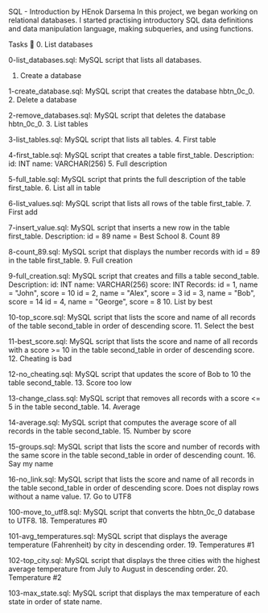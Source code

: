 SQL - Introduction by HEnok Darsema
In this project, we began working on relational databases. I started practising introductory SQL data definitions and data manipulation language, making subqueries, and using functions.

Tasks 📃
0. List databases

0-list_databases.sql: MySQL script that lists all databases.
1. Create a database

1-create_database.sql: MySQL script that creates the database hbtn_0c_0.
2. Delete a database

2-remove_databases.sql: MySQL script that deletes the database hbtn_0c_0.
3. List tables

3-list_tables.sql: MySQL script that lists all tables.
4. First table

4-first_table.sql: MySQL script that creates a table first_table.
Description:
id: INT
name: VARCHAR(256)
5. Full description

5-full_table.sql: MySQL script that prints the full description of the table first_table.
6. List all in table

6-list_values.sql: MySQL script that lists all rows of the table first_table.
7. First add

7-insert_value.sql: MySQL script that inserts a new row in the table first_table.
Description:
id = 89
name = Best School
8. Count 89

8-count_89.sql: MySQL script that displays the number records with id = 89 in the table first_table.
9. Full creation

9-full_creation.sql: MySQL script that creates and fills a table second_table.
Description:
id: INT
name: VARCHAR(256)
score: INT
Records:
id = 1, name = "John", score = 10
id = 2, name = "Alex", score = 3
id = 3, name = "Bob", score = 14
id = 4, name = "George", score = 8
10. List by best

10-top_score.sql: MySQL script that lists the score and name of all records of the table second_table in order of descending score.
11. Select the best

11-best_score.sql: MySQL script that lists the score and name of all records with a score >= 10 in the table second_table in order of descending score.
12. Cheating is bad

12-no_cheating.sql: MySQL script that updates the score of Bob to 10 the table second_table.
13. Score too low

13-change_class.sql: MySQL script that removes all records with a score <= 5 in the table second_table.
14. Average

14-average.sql: MySQL script that computes the average score of all records in the table second_table.
15. Number by score

15-groups.sql: MySQL script that lists the score and number of records with the same score in the table second_table in order of descending count.
16. Say my name

16-no_link.sql: MySQL script that lists the score and name of all records in the table second_table in order of descending score.
Does not display rows without a name value.
17. Go to UTF8

100-move_to_utf8.sql: MySQL script that converts the hbtn_0c_0 database to UTF8.
18. Temperatures #0

101-avg_temperatures.sql: MySQL script that displays the average temperature (Fahrenheit) by city in descending order.
19. Temperatures #1

102-top_city.sql: MySQL script that displays the three cities with the highest average temperature from July to August in descending order.
20. Temperature #2

103-max_state.sql: MySQL script that displays the max temperature of each state in order of state name.
